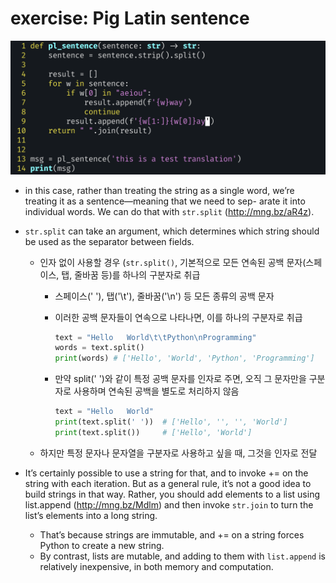# exercise: Pig Latin sentence

![image-20241008152122776](images/image-20241008152122776.png)

- in this case, rather than treating the string as a single word, we’re treating it as a sentence—meaning that we need to sep- arate it into individual words. We can do that with `str.split` (http://mng.bz/aR4z).

- `str.split` can take an argument, which determines which string should be used as the separator between fields.

  - 인자 없이 사용할 경우 (`str.split()`, 기본적으로 모든 연속된 공백 문자(스페이스, 탭, 줄바꿈 등)를 하나의 구분자로 취급

    - 스페이스(' '), 탭('\t'), 줄바꿈('\n') 등 모든 종류의 공백 문자

    - 이러한 공백 문자들이 연속으로 나타나면, 이를 하나의 구분자로 취급

      ```python
      text = "Hello   World\t\tPython\nProgramming"
      words = text.split()
      print(words) # ['Hello', 'World', 'Python', 'Programming']
      ```

    - 만약 split(' ')와 같이 특정 공백 문자를 인자로 주면, 오직 그 문자만을 구분자로 사용하며 연속된 공백을 별도로 처리하지 않음

      ```python
      text = "Hello   World"
      print(text.split(' '))  # ['Hello', '', '', 'World']
      print(text.split())     # ['Hello', 'World']
      ```

      

  - 하지만 특정 문자나 문자열을 구분자로 사용하고 싶을 때, 그것을 인자로 전달

- It’s certainly possible to use a string for that, and to invoke += on the string with each iteration. But as a general rule, it’s not a good idea to build strings in that way. Rather, you should add elements to a list using list.append (http://mng.bz/Mdlm) and then invoke `str.join` to turn the list’s elements into a long string.

  - That’s because strings are immutable, and += on a string forces Python to create a new string. 
  - By contrast, lists are mutable, and adding to them with `list.append` is relatively inexpensive, in both memory and computation.